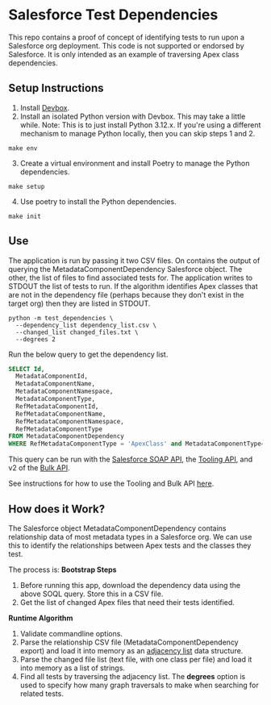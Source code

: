 # Salesforce Test Dependencies
This repo contains a proof of concept of identifying tests to run upon a Salesforce
org deployment. This code is not supported or endorsed by Salesforce. 
It is only intended as an example of traversing Apex class dependencies.

## Setup Instructions

1. Install [Devbox](https://www.jetpack.io/devbox/docs/quickstart/).
2. Install an isolated Python version with Devbox. This may take a little while.
   Note: This is to just install Python 3.12.x. If you're using a different 
   mechanism to manage Python locally, then you can skip steps 1 and 2.
  ```shell
  make env
  ```

3. Create a virtual environment and install Poetry to manage the Python dependencies.
  ```shell
  make setup
  ```

4. Use poetry to install the Python dependencies. 
  ```shell
  make init
  ```

## Use
The application is run by passing it two CSV files. On contains the output of 
querying the MetadataComponentDependency Salesforce object. The other, the list of 
files to find associated tests for. The application writes to STDOUT the list of 
tests to run. If the algorithm identifies Apex classes that are not in the 
dependency file (perhaps because they don't exist in the target org) then they are 
listed in STDOUT.

```shell
python -m test_dependencies \
  --dependency_list dependency_list.csv \
  --changed_list changed_files.txt \
  --degrees 2
```

Run the below query to get the dependency list. 
```sql
SELECT Id, 
  MetadataComponentId, 
  MetadataComponentName,
  MetadataComponentNamespace,
  MetadataComponentType, 
  RefMetadataComponentId, 
  RefMetadataComponentName, 
  RefMetadataComponentNamespace,
  RefMetadataComponentType 
FROM MetadataComponentDependency
WHERE RefMetadataComponentType = 'ApexClass' and MetadataComponentType='ApexClass'
```

This query can be run with the [Salesforce SOAP API](https://developer.salesforce.com/docs/atlas.en-us.api.meta/api/sforce_api_calls_query.htm), the [Tooling API](https://developer.salesforce.com/docs/atlas.en-us.api_tooling.meta/api_tooling/tooling_api_objects_metadatacomponentdependency.htm), and v2 of the [Bulk API](https://developer.salesforce.com/docs/atlas.en-us.api_asynch.meta/api_asynch/queries.htm).

See instructions for how to use the Tooling and Bulk API [here](https://help.salesforce.com/s/articleView?id=release-notes.rn_api_bulk_metadatacomponentdependency_beta.htm&release=226&type=5).

## How does it Work?
The Salesforce object MetadataComponentDependency contains relationship data of 
most metadata types in a Salesforce org. We can use this to identify the relationships
between Apex tests and the classes they test.

The process is:
**Bootstrap Steps**
1. Before running this app, download the dependency data using the above SOQL query. Store this in a CSV file. 
2. Get the list of changed Apex files that need their tests identified.

**Runtime Algorithm**
1. Validate commandline options. 
2. Parse the relationship CSV file (MetadataComponentDependency export) and load 
   it into memory as an [adjacency list](https://en.wikipedia.org/wiki/Adjacency_list) data structure.
3. Parse the changed file list (text file, with one class per file) and load it into 
   memory as a list of strings.
4. Find all tests by traversing the adjacency list. The __degrees__ option is used
   to specify how many graph traversals to make when searching for related tests.